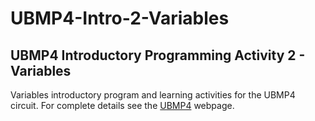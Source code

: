 # UBMP4-Intro-2-Variables

## UBMP4 Introductory Programming Activity 2 - Variables

Variables introductory program and learning activities for the UBMP4 circuit.
For complete details see the [UBMP4](https://mirobo.tech/ubmp4) webpage.